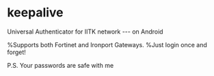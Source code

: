 # keepalive
Universal Authenticator for IITK network --- on Android

%Supports both Fortinet and Ironport Gateways.
%Just login once and forget!

P.S. Your passwords are safe with me
